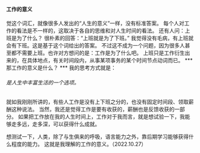 #### 工作的意义
觉这个词汇，就像很多人发出的“人生的意义”一样，没有标准答案。
每个人对工作的看法是不一样的，这取决于各自的思维和对人生时间的看法。
还有人问：上班是为了什么？
很朴素的回答：“上班就是为了下班。”
我觉得没有毛病，有上班就会有下班。这是基于这个词给出的答案。
不过这不成为一个问题，因为很多人甚至都不需要上班。也许对方想问的是：工作是为了什么吧。
上班只是工作衍生出来的，在具体地点，有关时间段内，从事某项事务的某个时间节点动词而已。
*** 那工作的意义是什么？ ***
我的思考方式就是：
###### 是人生中丰富生活的一个选项。
就如我刚刚所讲的，有些人工作是没有上下班之分的，也没有固定时间段、领取薪酬这种说法。
当然，我还是觉得工作是要有收获的，薪酬也是反馈收获的一部分。
如果把工作放在我的人生时间上，工作对于我而言，就是想试验一下，我能够走多远，走多深，可以获得什么成就。

想测试一下，人类，除了与生俱来的呼吸，语言能力之外，靠后期学习能够获得什么程度的能力。
这就是我理解的工作的意义。（2022.10.27）